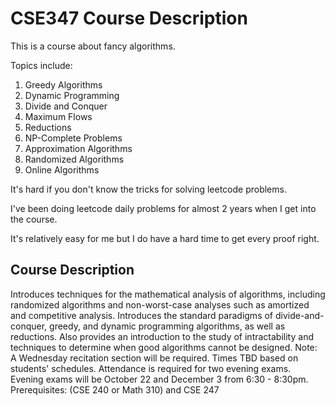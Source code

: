 # CSE347 Course Description

This is a course about fancy algorithms.

Topics include:

1. Greedy Algorithms
2. Dynamic Programming
3. Divide and Conquer
4. Maximum Flows
5. Reductions
6. NP-Complete Problems
7. Approximation Algorithms
8. Randomized Algorithms
9. Online Algorithms

It's hard if you don't know the tricks for solving leetcode problems.

I've been doing leetcode daily problems for almost 2 years when I get into the course.

It's relatively easy for me but I do have a hard time to get every proof right.

## Course Description

Introduces techniques for the mathematical analysis of algorithms, including randomized algorithms and non-worst-case analyses such as amortized and competitive analysis. Introduces the standard paradigms of divide-and-conquer, greedy, and dynamic programming algorithms, as well as reductions. Also provides an introduction to the study of intractability and techniques to determine when good algorithms cannot be designed. Note: A Wednesday recitation section will be required. Times TBD based on students' schedules. Attendance is required for two evening exams. Evening exams will be October 22 and December 3 from 6:30 - 8:30pm. Prerequisites: (CSE 240 or Math 310) and CSE 247